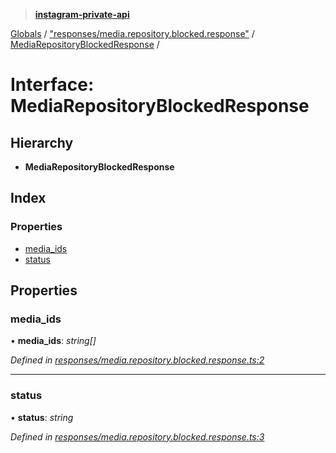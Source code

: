 > **[instagram-private-api](../README.md)**

[Globals](../README.md) / ["responses/media.repository.blocked.response"](../modules/_responses_media_repository_blocked_response_.md) / [MediaRepositoryBlockedResponse](_responses_media_repository_blocked_response_.mediarepositoryblockedresponse.md) /

# Interface: MediaRepositoryBlockedResponse

## Hierarchy

- **MediaRepositoryBlockedResponse**

## Index

### Properties

- [media_ids](_responses_media_repository_blocked_response_.mediarepositoryblockedresponse.md#media_ids)
- [status](_responses_media_repository_blocked_response_.mediarepositoryblockedresponse.md#status)

## Properties

### media_ids

• **media_ids**: _string[]_

_Defined in [responses/media.repository.blocked.response.ts:2](https://github.com/realinstadude/instagram-private-api/blob/4ae8fec/src/responses/media.repository.blocked.response.ts#L2)_

---

### status

• **status**: _string_

_Defined in [responses/media.repository.blocked.response.ts:3](https://github.com/realinstadude/instagram-private-api/blob/4ae8fec/src/responses/media.repository.blocked.response.ts#L3)_
